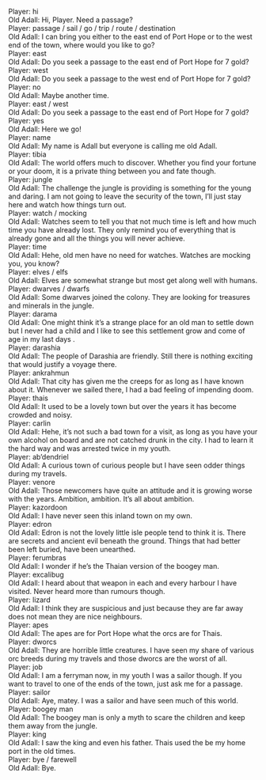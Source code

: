 Player: hi  
Old Adall: Hi, Player. Need a passage?  
Player: passage / sail / go / trip / route / destination  
Old Adall: I can bring you either to the east end of Port Hope or to the west end of the town, where would you like to go?  
Player: east  
Old Adall: Do you seek a passage to the east end of Port Hope for 7 gold?  
Player: west  
Old Adall: Do you seek a passage to the west end of Port Hope for 7 gold?  
Player: no  
Old Adall: Maybe another time.  
Player: east / west  
Old Adall: Do you seek a passage to the east end of Port Hope for 7 gold?  
Player: yes  
Old Adall: Here we go!  
Player: name  
Old Adall: My name is Adall but everyone is calling me old Adall.  
Player: tibia  
Old Adall: The world offers much to discover. Whether you find your fortune or your doom, it is a private thing between you and fate though.  
Player: jungle  
Old Adall: The challenge the jungle is providing is something for the young and daring. I am not going to leave the security of the town, I’ll just stay here and watch how things turn out.  
Player: watch / mocking  
Old Adall: Watches seem to tell you that not much time is left and how much time you have already lost. They only remind you of everything that is already gone and all the things you will never achieve.  
Player: time  
Old Adall: Hehe, old men have no need for watches. Watches are mocking you, you know?  
Player: elves / elfs  
Old Adall: Elves are somewhat strange but most get along well with humans.  
Player: dwarves / dwarfs  
Old Adall: Some dwarves joined the colony. They are looking for treasures and minerals in the jungle.  
Player: darama  
Old Adall: One might think it’s a strange place for an old man to settle down but I never had a child and I like to see this settlement grow and come of age in my last days .  
Player: darashia  
Old Adall: The people of Darashia are friendly. Still there is nothing exciting that would justify a voyage there.  
Player: ankrahmun  
Old Adall: That city has given me the creeps for as long as I have known about it. Whenever we sailed there, I had a bad feeling of impending doom.  
Player: thais  
Old Adall: It used to be a lovely town but over the years it has become crowded and noisy.  
Player: carlin  
Old Adall: Hehe, it’s not such a bad town for a visit, as long as you have your own alcohol on board and are not catched drunk in the city. I had to learn it the hard way and was arrested twice in my youth.  
Player: ab’dendriel  
Old Adall: A curious town of curious people but I have seen odder things during my travels.  
Player: venore  
Old Adall: Those newcomers have quite an attitude and it is growing worse with the years. Ambition, ambition. It’s all about ambition.  
Player: kazordoon  
Old Adall: I have never seen this inland town on my own.  
Player: edron  
Old Adall: Edron is not the lovely little isle people tend to think it is. There are secrets and ancient evil beneath the ground. Things that had better been left buried, have been unearthed.  
Player: ferumbras  
Old Adall: I wonder if he’s the Thaian version of the boogey man.  
Player: excalibug  
Old Adall: I heard about that weapon in each and every harbour I have visited. Never heard more than rumours though.  
Player: lizard  
Old Adall: I think they are suspicious and just because they are far away does not mean they are nice neighbours.  
Player: apes  
Old Adall: The apes are for Port Hope what the orcs are for Thais.  
Player: dworcs  
Old Adall: They are horrible little creatures. I have seen my share of various orc breeds during my travels and those dworcs are the worst of all.  
Player: job  
Old Adall: I am a ferryman now, in my youth I was a sailor though. If you want to travel to one of the ends of the town, just ask me for a passage.  
Player: sailor  
Old Adall: Aye, matey. I was a sailor and have seen much of this world.  
Player: boogey man  
Old Adall: The boogey man is only a myth to scare the children and keep them away from the jungle.  
Player: king  
Old Adall: I saw the king and even his father. Thais used the be my home port in the old times.  
Player: bye / farewell  
Old Adall: Bye.  
